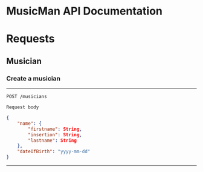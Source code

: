 MusicMan API Documentation
==========================

# Requests

## Musician

### Create a musician
---
```http
POST /musicians
```
`Request body`
```json
{
    "name": {
        "firstname": String,
        "insertion": String,
        "lastname": String
    },
    "dateOfBirth": "yyyy-mm-dd"
}
```
---